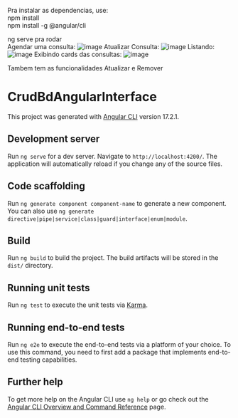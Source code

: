 Pra instalar as dependencias, use:<br>
npm install<br>
npm install -g @angular/cli <br>

ng serve pra rodar<br>
Agendar uma consulta:
![image](https://github.com/pedrogones/Crud_BD/assets/70417307/22548e0c-9015-406d-b29e-9cbded0220ce)
Atualizar Consulta:
![image](https://github.com/pedrogones/Crud_BD/assets/70417307/83ee6624-a814-4bfb-8d6c-90ee81c5bbc1)
Listando:
![image](https://github.com/pedrogones/Crud_BD/assets/70417307/7b0f9a74-b8c1-4bc2-8463-f9c001be2c3a)
Exibindo cards das consultas:
![image](https://github.com/pedrogones/Crud_BD/assets/70417307/eba1926a-fdbb-4b9a-8d97-ea694e934b7b)


Tambem tem as funcionalidades Atualizar e Remover

# CrudBdAngularInterface

This project was generated with [Angular CLI](https://github.com/angular/angular-cli) version 17.2.1.

## Development server

Run `ng serve` for a dev server. Navigate to `http://localhost:4200/`. The application will automatically reload if you change any of the source files.

## Code scaffolding

Run `ng generate component component-name` to generate a new component. You can also use `ng generate directive|pipe|service|class|guard|interface|enum|module`.

## Build

Run `ng build` to build the project. The build artifacts will be stored in the `dist/` directory.

## Running unit tests

Run `ng test` to execute the unit tests via [Karma](https://karma-runner.github.io).

## Running end-to-end tests

Run `ng e2e` to execute the end-to-end tests via a platform of your choice. To use this command, you need to first add a package that implements end-to-end testing capabilities.

## Further help

To get more help on the Angular CLI use `ng help` or go check out the [Angular CLI Overview and Command Reference](https://angular.io/cli) page.
